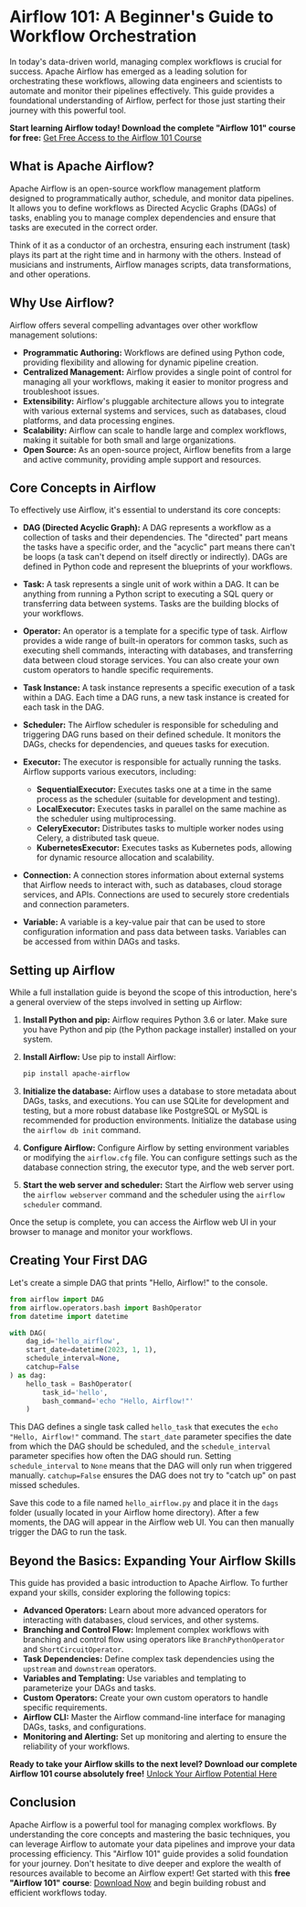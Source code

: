 # Airflow 101: A Beginner's Guide to Workflow Orchestration

In today's data-driven world, managing complex workflows is crucial for success. Apache Airflow has emerged as a leading solution for orchestrating these workflows, allowing data engineers and scientists to automate and monitor their pipelines effectively. This guide provides a foundational understanding of Airflow, perfect for those just starting their journey with this powerful tool.

**Start learning Airflow today! Download the complete "Airflow 101" course for free:** [Get Free Access to the Airflow 101 Course](https://udemywork.com/airflow-101)

## What is Apache Airflow?

Apache Airflow is an open-source workflow management platform designed to programmatically author, schedule, and monitor data pipelines. It allows you to define workflows as Directed Acyclic Graphs (DAGs) of tasks, enabling you to manage complex dependencies and ensure that tasks are executed in the correct order.

Think of it as a conductor of an orchestra, ensuring each instrument (task) plays its part at the right time and in harmony with the others. Instead of musicians and instruments, Airflow manages scripts, data transformations, and other operations.

## Why Use Airflow?

Airflow offers several compelling advantages over other workflow management solutions:

*   **Programmatic Authoring:** Workflows are defined using Python code, providing flexibility and allowing for dynamic pipeline creation.
*   **Centralized Management:** Airflow provides a single point of control for managing all your workflows, making it easier to monitor progress and troubleshoot issues.
*   **Extensibility:** Airflow's pluggable architecture allows you to integrate with various external systems and services, such as databases, cloud platforms, and data processing engines.
*   **Scalability:** Airflow can scale to handle large and complex workflows, making it suitable for both small and large organizations.
*   **Open Source:** As an open-source project, Airflow benefits from a large and active community, providing ample support and resources.

## Core Concepts in Airflow

To effectively use Airflow, it's essential to understand its core concepts:

*   **DAG (Directed Acyclic Graph):** A DAG represents a workflow as a collection of tasks and their dependencies. The "directed" part means the tasks have a specific order, and the "acyclic" part means there can't be loops (a task can't depend on itself directly or indirectly). DAGs are defined in Python code and represent the blueprints of your workflows.

*   **Task:** A task represents a single unit of work within a DAG. It can be anything from running a Python script to executing a SQL query or transferring data between systems. Tasks are the building blocks of your workflows.

*   **Operator:** An operator is a template for a specific type of task. Airflow provides a wide range of built-in operators for common tasks, such as executing shell commands, interacting with databases, and transferring data between cloud storage services. You can also create your own custom operators to handle specific requirements.

*   **Task Instance:** A task instance represents a specific execution of a task within a DAG. Each time a DAG runs, a new task instance is created for each task in the DAG.

*   **Scheduler:** The Airflow scheduler is responsible for scheduling and triggering DAG runs based on their defined schedule. It monitors the DAGs, checks for dependencies, and queues tasks for execution.

*   **Executor:** The executor is responsible for actually running the tasks. Airflow supports various executors, including:

    *   **SequentialExecutor:** Executes tasks one at a time in the same process as the scheduler (suitable for development and testing).
    *   **LocalExecutor:** Executes tasks in parallel on the same machine as the scheduler using multiprocessing.
    *   **CeleryExecutor:** Distributes tasks to multiple worker nodes using Celery, a distributed task queue.
    *   **KubernetesExecutor:** Executes tasks as Kubernetes pods, allowing for dynamic resource allocation and scalability.

*   **Connection:** A connection stores information about external systems that Airflow needs to interact with, such as databases, cloud storage services, and APIs. Connections are used to securely store credentials and connection parameters.

*   **Variable:** A variable is a key-value pair that can be used to store configuration information and pass data between tasks. Variables can be accessed from within DAGs and tasks.

## Setting up Airflow

While a full installation guide is beyond the scope of this introduction, here's a general overview of the steps involved in setting up Airflow:

1.  **Install Python and pip:** Airflow requires Python 3.6 or later. Make sure you have Python and pip (the Python package installer) installed on your system.

2.  **Install Airflow:** Use pip to install Airflow:

    ```bash
    pip install apache-airflow
    ```

3.  **Initialize the database:** Airflow uses a database to store metadata about DAGs, tasks, and executions. You can use SQLite for development and testing, but a more robust database like PostgreSQL or MySQL is recommended for production environments. Initialize the database using the `airflow db init` command.

4.  **Configure Airflow:** Configure Airflow by setting environment variables or modifying the `airflow.cfg` file. You can configure settings such as the database connection string, the executor type, and the web server port.

5.  **Start the web server and scheduler:** Start the Airflow web server using the `airflow webserver` command and the scheduler using the `airflow scheduler` command.

Once the setup is complete, you can access the Airflow web UI in your browser to manage and monitor your workflows.

## Creating Your First DAG

Let's create a simple DAG that prints "Hello, Airflow!" to the console.

```python
from airflow import DAG
from airflow.operators.bash import BashOperator
from datetime import datetime

with DAG(
    dag_id='hello_airflow',
    start_date=datetime(2023, 1, 1),
    schedule_interval=None,
    catchup=False
) as dag:
    hello_task = BashOperator(
        task_id='hello',
        bash_command='echo "Hello, Airflow!"'
    )
```

This DAG defines a single task called `hello_task` that executes the `echo "Hello, Airflow!"` command. The `start_date` parameter specifies the date from which the DAG should be scheduled, and the `schedule_interval` parameter specifies how often the DAG should run. Setting `schedule_interval` to `None` means that the DAG will only run when triggered manually.  `catchup=False` ensures the DAG does not try to "catch up" on past missed schedules.

Save this code to a file named `hello_airflow.py` and place it in the `dags` folder (usually located in your Airflow home directory). After a few moments, the DAG will appear in the Airflow web UI.  You can then manually trigger the DAG to run the task.

## Beyond the Basics: Expanding Your Airflow Skills

This guide has provided a basic introduction to Apache Airflow. To further expand your skills, consider exploring the following topics:

*   **Advanced Operators:** Learn about more advanced operators for interacting with databases, cloud services, and other systems.
*   **Branching and Control Flow:** Implement complex workflows with branching and control flow using operators like `BranchPythonOperator` and `ShortCircuitOperator`.
*   **Task Dependencies:** Define complex task dependencies using the `upstream` and `downstream` operators.
*   **Variables and Templating:** Use variables and templating to parameterize your DAGs and tasks.
*   **Custom Operators:** Create your own custom operators to handle specific requirements.
*   **Airflow CLI:** Master the Airflow command-line interface for managing DAGs, tasks, and configurations.
*   **Monitoring and Alerting:** Set up monitoring and alerting to ensure the reliability of your workflows.

**Ready to take your Airflow skills to the next level?  Download our complete Airflow 101 course absolutely free!** [Unlock Your Airflow Potential Here](https://udemywork.com/airflow-101)

## Conclusion

Apache Airflow is a powerful tool for managing complex workflows. By understanding the core concepts and mastering the basic techniques, you can leverage Airflow to automate your data pipelines and improve your data processing efficiency.  This "Airflow 101" guide provides a solid foundation for your journey.  Don't hesitate to dive deeper and explore the wealth of resources available to become an Airflow expert! Get started with this **free "Airflow 101" course**: [Download Now](https://udemywork.com/airflow-101) and begin building robust and efficient workflows today.
